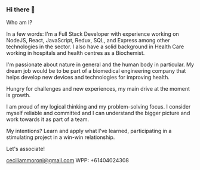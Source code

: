 ### Hi there 👋
Who am I? 

In a few words: 
I'm a Full Stack Developer with experience working on NodeJS, React, JavaScript, Redux, SQL, and Express among other technologies in the sector. I also have a solid background in Health Care working in hospitals and health centres as a Biochemist. 

I'm passionate about nature in general and the human body in particular. My dream job would be to be part of a biomedical engineering company that helps develop new devices and technologies for improving health.

Hungry for challenges and new experiences, my main drive at the moment is growth. 

I am proud of my logical thinking and my problem-solving focus. I consider myself reliable and committed and I can understand the bigger picture and work towards it as part of a team. 

My intentions? Learn and apply what I've learned, participating in a stimulating project in a win-win relationship. 

Let's associate!

ceciliammoroni@gmail.com
WPP: +61404024308
